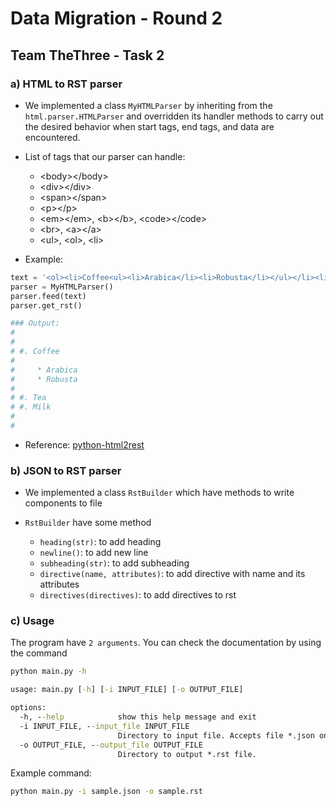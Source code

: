 # Data Migration - Round 2

## Team TheThree - Task 2

### a) HTML to RST parser

- We implemented a class `MyHTMLParser` by inheriting from the `html.parser.HTMLParser` and overridden its handler methods to carry out the desired behavior when start tags, end tags, and data are encountered.

- List of tags that our parser can handle:

  - \<body>\</body>
  - \<div>\</div>
  - \<span>\</span>
  - \<p>\</p>
  - \<em>\</em>, \<b>\</b>, \<code>\</code>
  - \<br>, \<a>\</a>
  - \<ul>, \<ol>, \<li>

- Example:

```python
text = '<ol><li>Coffee<ul><li>Arabica</li><li>Robusta</li></ul></li><li>Tea</li><li>Milk</li></ol>'
parser = MyHTMLParser()
parser.feed(text)
parser.get_rst()

### Output:
#
#
# #. Coffee
#
#     * Arabica
#     * Robusta
#
# #. Tea
# #. Milk
#
#
```

- Reference: [python-html2rest](https://github.com/averagehuman/python-html2rest)

### b) JSON to RST parser

- We implemented a class `RstBuilder` which have methods to write components to file

- `RstBuilder` have some method
    * `heading(str)`: to add heading
    * `newline()`: to add new line
    * `subheading(str)`: to add subheading
    * `directive(name, attributes)`: to add directive with name and its attributes
    * `directives(directives)`: to add directives to rst
    

### c) Usage

The program have `2 arguments`. You can check the documentation by using the command

```cmd
python main.py -h
```

```cmd
usage: main.py [-h] [-i INPUT_FILE] [-o OUTPUT_FILE]

options:
  -h, --help            show this help message and exit
  -i INPUT_FILE, --input_file INPUT_FILE
                        Directory to input file. Accepts file *.json only
  -o OUTPUT_FILE, --output_file OUTPUT_FILE
                        Directory to output *.rst file.
```

Example command:

```cmd
python main.py -i sample.json -o sample.rst
```
